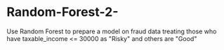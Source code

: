 # Random-Forest-2-
Use Random Forest to prepare a model on fraud data  treating those who have taxable_income &lt;= 30000 as "Risky" and others are "Good"
